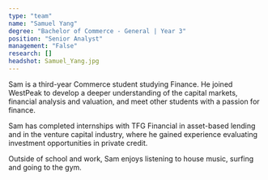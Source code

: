 ```yaml
---
type: "team"
name: "Samuel Yang"
degree: "Bachelor of Commerce - General | Year 3"
position: "Senior Analyst"
management: "False"
research: []
headshot: Samuel_Yang.jpg
---
```


Sam is a third-year Commerce student studying Finance. He joined WestPeak to develop a deeper understanding of the capital markets, financial analysis and valuation, and meet other students with a passion for finance. 

Sam has completed internships with TFG Financial in asset-based lending and in the venture capital industry, where he gained experience evaluating investment opportunities in private credit.

Outside of school and work, Sam enjoys listening to house music, surfing and going to the gym.
